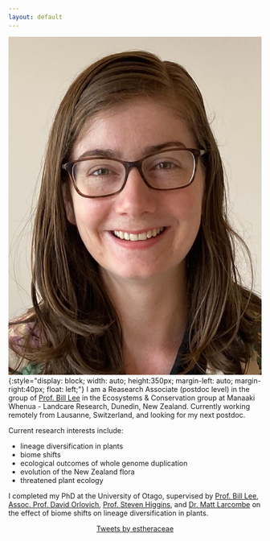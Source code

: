 ```yaml
---
layout: default 
---
```


![face](./assets/ed_mugshot.jpg){:style="display: block; width: auto; height:350px; margin-left: auto; margin-right:40px; float: left;"}
I am a Reasearch Associate (postdoc level) in the group of [Prof. Bill Lee](https://www.landcareresearch.co.nz/about-us/our-people/william-lee) in the Ecosystems & Conservation group at Manaaki Whenua - Landcare Research, Dunedin, New Zealand. Currently working remotely from Lausanne, Switzerland, and looking for my next postdoc. 

Current research interests include:
   * lineage diversification in plants
   * biome shifts
   * ecological outcomes of whole genome duplication
   * evolution of the New Zealand flora
   * threatened plant ecology

I completed my PhD at the University of Otago, supervised by [Prof. Bill Lee](https://www.landcareresearch.co.nz/about-us/our-people/william-lee), [Assoc. Prof. David Orlovich](https://www.otago.ac.nz/botany/staff/davidorlovich.html), [Prof. Steven Higgins](http://www.bayceer.uni-bayreuth.de/pfloek/de/mitarbeiter/mit/mitarbeiter_detail.php?id_obj=141103), and [Dr. Matt Larcombe](https://www.otago.ac.nz/botany/staff/mattlarcombe.html) on the effect of biome shifts on lineage diversification in plants. 

<center>
<a class="twitter-timeline" data-height="600" href="https://twitter.com/estheraceae?ref_src=twsrc%5Etfw">Tweets by estheraceae</a> <script async src="https://platform.twitter.com/widgets.js" charset="utf-8"></script>
</center>
